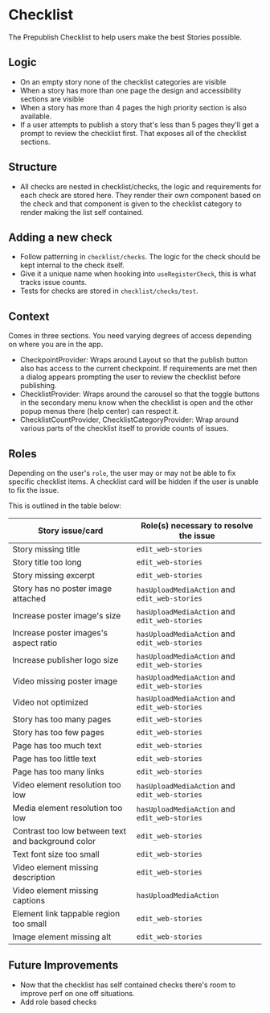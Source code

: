# Checklist 

The Prepublish Checklist to help users make the best Stories possible.

## Logic 

- On an empty story none of the checklist categories are visible
- When a story has more than one page the design and accessibility  sections are visible
- When a story has more than 4 pages the high  priority section is also available. 
- If a user attempts to publish a story that's less than 5 pages they'll get a prompt to review the checklist first. That exposes all of the checklist sections. 

## Structure

- All checks are nested in checklist/checks, the logic and requirements for each check are stored here. They render their own component based on the  check and that component is given  to the checklist category to render making the list self contained.

## Adding a new check

- Follow patterning in `checklist/checks`. The logic for the check should be kept internal to the check itself. 
- Give it a unique name when hooking into `useRegisterCheck`, this is what tracks issue counts.
- Tests for checks are stored in `checklist/checks/test`. 

## Context

Comes in three sections. You need varying degrees of access depending on where you are in the app. 

- CheckpointProvider: Wraps around Layout so that the publish  button also has access to the current checkpoint. If requirements are met then a dialog appears prompting the  user to review the checklist before publishing.
- ChecklistProvider: Wraps around the carousel so that the toggle buttons in the secondary menu know when the checklist is open and the other popup menus there (help center) can respect it. 
- ChecklistCountProvider, ChecklistCategoryProvider: Wrap around various parts of the checklist itself to provide counts of issues.

## Roles

Depending on the user's `role`, the user may or may not be able to fix specific checklist items. A checklist card will be hidden if the user is unable to fix the issue.

This is outlined in the table below:

|Story issue/card|Role(s) necessary to resolve the issue|
|--|--|
|Story missing title|`edit_web-stories`|
|Story title too long|`edit_web-stories`|
|Story missing excerpt|`edit_web-stories`|
|Story has no poster image attached|`hasUploadMediaAction` and `edit_web-stories`|
|Increase poster image's size|`hasUploadMediaAction` and `edit_web-stories`|
|Increase poster images's aspect ratio|`hasUploadMediaAction` and `edit_web-stories`|
|Increase publisher logo size|`hasUploadMediaAction` and `edit_web-stories`|
|Video missing poster image|`hasUploadMediaAction` and `edit_web-stories`|
|Video not optimized|`hasUploadMediaAction` and `edit_web-stories`|
|Story has too many pages|`edit_web-stories`|
|Story has too few pages|`edit_web-stories`|
|Page has too much text|`edit_web-stories`|
|Page has too little text|`edit_web-stories`|
|Page has too many links|`edit_web-stories`|
|Video element resolution too low|`hasUploadMediaAction` and `edit_web-stories`|
|Media element resolution too low|`hasUploadMediaAction` and `edit_web-stories`|
|Contrast too low between text and background color|`edit_web-stories`|
|Text font size too small|`edit_web-stories`|
|Video element missing description|`edit_web-stories`|
|Video element missing captions|`hasUploadMediaAction`|
|Element link tappable region too small|`edit_web-stories`|
|Image element missing alt|`edit_web-stories`|

## Future  Improvements

- Now that the checklist has self contained checks there's room to improve perf on one off situations. 
- Add role based checks 
